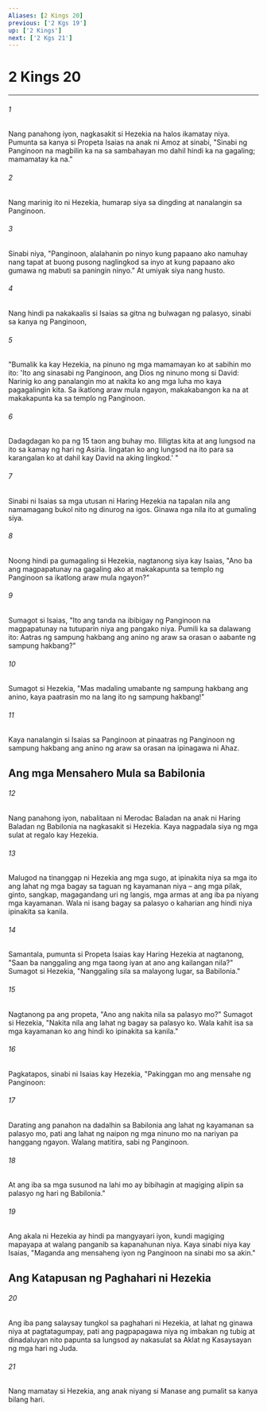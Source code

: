 ```yaml
---
Aliases: [2 Kings 20]
previous: ['2 Kgs 19']
up: ['2 Kings']
next: ['2 Kgs 21']
---
```

# 2 Kings 20

***






















###### 1 










Nang panahong iyon, nagkasakit si Hezekia na halos ikamatay niya. Pumunta sa kanya si Propeta Isaias na anak ni Amoz at sinabi, "Sinabi ng Panginoon na magbilin ka na sa sambahayan mo dahil hindi ka na gagaling; mamamatay ka na." 





















###### 2 










Nang marinig ito ni Hezekia, humarap siya sa dingding at nanalangin sa Panginoon. 





















###### 3 










Sinabi niya, "Panginoon, alalahanin po ninyo kung papaano ako namuhay nang tapat at buong pusong naglingkod sa inyo at kung papaano ako gumawa ng mabuti sa paningin ninyo." At umiyak siya nang husto. 





















###### 4 










Nang hindi pa nakakaalis si Isaias sa gitna ng bulwagan ng palasyo, sinabi sa kanya ng Panginoon, 





















###### 5 










"Bumalik ka kay Hezekia, na pinuno ng mga mamamayan ko at sabihin mo ito: 'Ito ang sinasabi ng Panginoon, ang Dios ng ninuno mong si David: Narinig ko ang panalangin mo at nakita ko ang mga luha mo kaya pagagalingin kita. Sa ikatlong araw mula ngayon, makakabangon ka na at makakapunta ka sa templo ng Panginoon. 





















###### 6 










Dadagdagan ko pa ng 15 taon ang buhay mo. Ililigtas kita at ang lungsod na ito sa kamay ng hari ng Asiria. Iingatan ko ang lungsod na ito para sa karangalan ko at dahil kay David na aking lingkod.' " 





















###### 7 










Sinabi ni Isaias sa mga utusan ni Haring Hezekia na tapalan nila ang namamagang bukol nito ng dinurog na igos. Ginawa nga nila ito at gumaling siya. 





















###### 8 










Noong hindi pa gumagaling si Hezekia, nagtanong siya kay Isaias, "Ano ba ang magpapatunay na gagaling ako at makakapunta sa templo ng Panginoon sa ikatlong araw mula ngayon?" 





















###### 9 










Sumagot si Isaias, "Ito ang tanda na ibibigay ng Panginoon na magpapatunay na tutuparin niya ang pangako niya. Pumili ka sa dalawang ito: Aatras ng sampung hakbang ang anino ng araw sa orasan o aabante ng sampung hakbang?" 





















###### 10 










Sumagot si Hezekia, "Mas madaling umabante ng sampung hakbang ang anino, kaya paatrasin mo na lang ito ng sampung hakbang!" 





















###### 11 










Kaya nanalangin si Isaias sa Panginoon at pinaatras ng Panginoon ng sampung hakbang ang anino ng araw sa orasan na ipinagawa ni Ahaz.

## Ang mga Mensahero Mula sa Babilonia 





















###### 12 










Nang panahong iyon, nabalitaan ni Merodac Baladan na anak ni Haring Baladan ng Babilonia na nagkasakit si Hezekia. Kaya nagpadala siya ng mga sulat at regalo kay Hezekia. 





















###### 13 










Malugod na tinanggap ni Hezekia ang mga sugo, at ipinakita niya sa mga ito ang lahat ng mga bagay sa taguan ng kayamanan niya – ang mga pilak, ginto, sangkap, magagandang uri ng langis, mga armas at ang iba pa niyang mga kayamanan. Wala ni isang bagay sa palasyo o kaharian ang hindi niya ipinakita sa kanila. 





















###### 14 










Samantala, pumunta si Propeta Isaias kay Haring Hezekia at nagtanong, "Saan ba nanggaling ang mga taong iyan at ano ang kailangan nila?" Sumagot si Hezekia, "Nanggaling sila sa malayong lugar, sa Babilonia." 





















###### 15 










Nagtanong pa ang propeta, "Ano ang nakita nila sa palasyo mo?" Sumagot si Hezekia, "Nakita nila ang lahat ng bagay sa palasyo ko. Wala kahit isa sa mga kayamanan ko ang hindi ko ipinakita sa kanila." 





















###### 16 










Pagkatapos, sinabi ni Isaias kay Hezekia, "Pakinggan mo ang mensahe ng Panginoon: 





















###### 17 










Darating ang panahon na dadalhin sa Babilonia ang lahat ng kayamanan sa palasyo mo, pati ang lahat ng naipon ng mga ninuno mo na nariyan pa hanggang ngayon. Walang matitira, sabi ng Panginoon. 





















###### 18 










At ang iba sa mga susunod na lahi mo ay bibihagin at magiging alipin sa palasyo ng hari ng Babilonia." 





















###### 19 










Ang akala ni Hezekia ay hindi pa mangyayari iyon, kundi magiging mapayapa at walang panganib sa kapanahunan niya. Kaya sinabi niya kay Isaias, "Maganda ang mensaheng iyon ng Panginoon na sinabi mo sa akin." 

## Ang Katapusan ng Paghahari ni Hezekia 





















###### 20 










Ang iba pang salaysay tungkol sa paghahari ni Hezekia, at lahat ng ginawa niya at pagtatagumpay, pati ang pagpapagawa niya ng imbakan ng tubig at dinadaluyan nito papunta sa lungsod ay nakasulat sa Aklat ng Kasaysayan ng mga hari ng Juda. 





















###### 21 










Nang mamatay si Hezekia, ang anak niyang si Manase ang pumalit sa kanya bilang hari.
